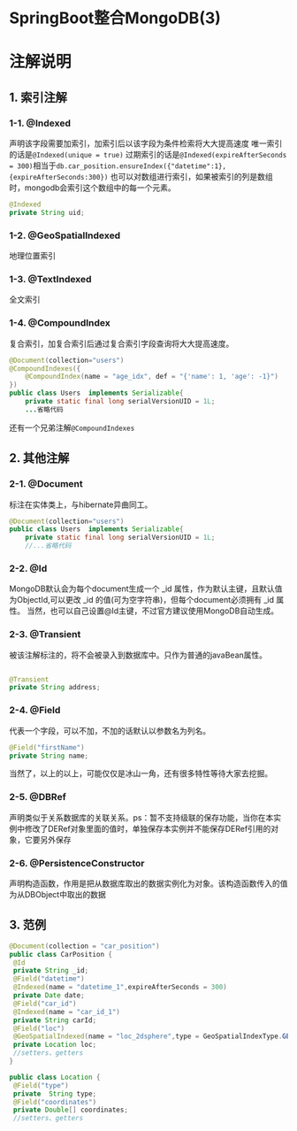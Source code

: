 # SpringBoot整合MongoDB(3)

# 注解说明

## 1. 索引注解

### 1-1. @Indexed

声明该字段需要加索引，加索引后以该字段为条件检索将大大提高速度
唯一索引的话是`@Indexed(unique = true)`
过期索引的话是`@Indexed(expireAfterSeconds = 300)`相当于`db.car_position.ensureIndex({"datetime":1},{expireAfterSeconds:300})`
也可以对数组进行索引，如果被索引的列是数组时，mongodb会索引这个数组中的每一个元素。

```java
@Indexed
private String uid;
```

### 1-2. @GeoSpatialIndexed

地理位置索引

### 1-3. @TextIndexed

全文索引

### 1-4. @CompoundIndex



复合索引，加复合索引后通过复合索引字段查询将大大提高速度。

```java
@Document(collection="users")
@CompoundIndexes({
    @CompoundIndex(name = "age_idx", def = "{'name': 1, 'age': -1}")
})
public class Users  implements Serializable{
    private static final long serialVersionUID = 1L;
    ...省略代码
```

还有一个兄弟注解`@CompoundIndexes`

## 2. 其他注解

### 2-1. @Document

标注在实体类上，与hibernate异曲同工。

```java
@Document(collection="users")
public class Users  implements Serializable{
    private static final long serialVersionUID = 1L;
    //...省略代码
```

### 2-2. @Id

MongoDB默认会为每个document生成一个 _id 属性，作为默认主键，且默认值为ObjectId,可以更改 _id 的值(可为空字符串)，但每个document必须拥有 _id 属性。
当然，也可以自己设置@Id主键，不过官方建议使用MongoDB自动生成。

### 2-3. @Transient

被该注解标注的，将不会被录入到数据库中。只作为普通的javaBean属性。

```java

@Transient
private String address;
```

### 2-4. @Field

代表一个字段，可以不加，不加的话默认以参数名为列名。

```java
@Field("firstName")
private String name;
```

当然了，以上的以上，可能仅仅是冰山一角，还有很多特性等待大家去挖掘。

### 2-5. @DBRef

声明类似于关系数据库的关联关系。ps：暂不支持级联的保存功能，当你在本实例中修改了DERef对象里面的值时，单独保存本实例并不能保存DERef引用的对象，它要另外保存

### 2-6. @PersistenceConstructor

声明构造函数，作用是把从数据库取出的数据实例化为对象。该构造函数传入的值为从DBObject中取出的数据

## 3. 范例

```java
@Document(collection = "car_position")
public class CarPosition {
 @Id
 private String _id;
 @Field("datetime")
 @Indexed(name = "datetime_1",expireAfterSeconds = 300)
 private Date date;
 @Field("car_id")
 @Indexed(name = "car_id_1")
 private String carId;
 @Field("loc")
 @GeoSpatialIndexed(name = "loc_2dsphere",type = GeoSpatialIndexType.GEO_2DSPHERE)
 private Location loc;
 //setters、getters
}
```

```java
public class Location {
 @Field("type")
 private  String type;
 @Field("coordinates")
 private Double[] coordinates;
 //setters、getters
```